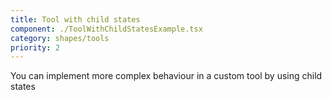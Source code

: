 ```yaml
---
title: Tool with child states
component: ./ToolWithChildStatesExample.tsx
category: shapes/tools
priority: 2
---
```


You can implement more complex behaviour in a custom tool by using child states
